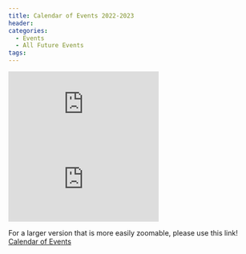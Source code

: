 ```yaml
---
title: Calendar of Events 2022-2023
header:
categories:
  - Events
  - All Future Events
tags:
---
```


![Future Events](https://lwvpullman.org/assets/PDFs/2022-12-02--2022-23calendarPAGE1.pdf)
![Future Events](https://lwvpullman.org/assets/PDFs/2022-12-02--2022-23calendarPAGE2.pdf)

For a larger version that is more easily zoomable, please use this link! [Calendar of Events](https://lwvpullman.org/assets/PDFs/2022-12-02--2022-23calendar.pdf)
